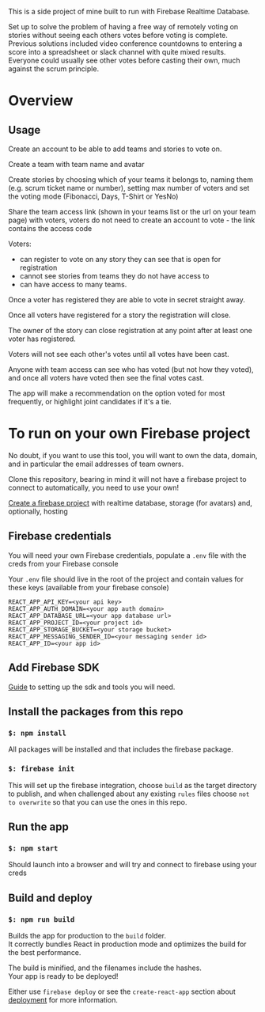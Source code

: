 This is a side project of mine built to run with Firebase Realtime Database.

Set up to solve the problem of having a free way of remotely voting on stories without seeing each others votes before 
voting is complete. Previous solutions included video conference countdowns to entering a score into a spreadsheet or 
slack channel with quite mixed results. Everyone could usually see other votes before casting their own, much against 
the scrum principle. 

# Overview

## Usage

Create an account to be able to add teams and stories to vote on. 

Create a team with team name and avatar

Create stories by choosing which of your teams it belongs to, naming them (e.g. scrum ticket name or number), 
setting max number of voters and set the voting mode (Fibonacci, Days, T-Shirt or YesNo)

Share the team access link (shown in your teams list or the url on your team page) with voters, 
voters do not need to create an account to vote - the link contains the access code

Voters:

* can register to vote on any story they can see that is open for registration
* cannot see stories from teams they do not have access to
* can have access to many teams.

Once a voter has registered they are able to vote in secret straight away.

Once all voters have registered for a story the registration will close.

The owner of the story can close registration at any point after at least one voter has registered.

Voters will not see each other's votes until all votes have been cast.

Anyone with team access can see who has voted (but not how they voted), and once all voters have voted then see the 
final votes cast.

The app will make a recommendation on the option voted for most frequently, or highlight joint candidates if it's a tie.

# To run on your own Firebase project

No doubt, if you want to use this tool, you will want to own the data, domain, and in particular the email addresses of 
team owners. 

Clone this repository, bearing in mind it will not have a firebase project to connect to automatically, you need to use 
your own!

[Create a firebase project](https://firebase.google.com/) with realtime database, storage (for avatars) and, optionally, 
hosting

## Firebase credentials

You will need your own Firebase credentials, populate a `.env` file with the creds from your Firebase console

Your `.env` file should live in the root of the project and contain values for these keys (available from your firebase 
console)

    REACT_APP_API_KEY=<your api key>
    REACT_APP_AUTH_DOMAIN=<your app auth domain>
    REACT_APP_DATABASE_URL=<your app database url>
    REACT_APP_PROJECT_ID=<your project id>
    REACT_APP_STORAGE_BUCKET=<your storage bucket>
    REACT_APP_MESSAGING_SENDER_ID=<your messaging sender id>
    REACT_APP_ID=<your app id>

## Add Firebase SDK

[Guide](https://firebase.google.com/docs/web/setup) to setting up the sdk and tools you will need.

## Install the packages from this repo

### `$: npm install`

All packages will be installed and that includes the firebase package.

### `$: firebase init`

This will set up the firebase integration, choose `build` as the target directory to publish, and when challenged about 
any existing `rules` files choose `not to overwrite` so that you can use the ones in this repo.

## Run the app

### `$: npm start`

Should launch into a browser and will try and connect to firebase using your creds

## Build and deploy

### `$: npm run build`

Builds the app for production to the `build` folder.<br />
It correctly bundles React in production mode and optimizes the build for the best performance.

The build is minified, and the filenames include the hashes.<br />
Your app is ready to be deployed!

Either use `firebase deploy` or see the `create-react-app` section about 
[deployment](https://facebook.github.io/create-react-app/docs/deployment) for more information.